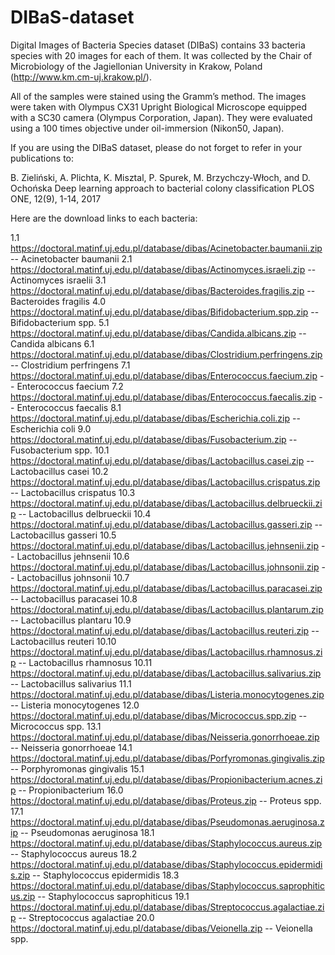 # DIBaS-dataset

Digital Images of Bacteria Species dataset (DIBaS) contains 33 bacteria species with 20 images for each of them. It was collected by the Chair of Microbiology of the Jagiellonian University in Krakow, Poland (http://www.km.cm-uj.krakow.pl/).

All of the samples were stained using the Gramm’s method. The images were taken with Olympus CX31 Upright Biological Microscope equipped with a SC30 camera (Olympus Corporation, Japan). They were evaluated using a 100 times objective under oil-immersion (Nikon50, Japan).

If you are using the DIBaS dataset, please do not forget to refer in your publications to:

B. Zieliński, A. Plichta, K. Misztal, P. Spurek, M. Brzychczy-Włoch, and D. Ochońska Deep learning approach to bacterial colony classification PLOS ONE, 12(9), 1-14, 2017

Here are the download links to each bacteria: 

1.1 https://doctoral.matinf.uj.edu.pl/database/dibas/Acinetobacter.baumanii.zip -- Acinetobacter baumanii
2.1 https://doctoral.matinf.uj.edu.pl/database/dibas/Actinomyces.israeli.zip -- Actinomyces israelii
3.1 https://doctoral.matinf.uj.edu.pl/database/dibas/Bacteroides.fragilis.zip -- Bacteroides fragilis
4.0 https://doctoral.matinf.uj.edu.pl/database/dibas/Bifidobacterium.spp.zip -- Bifidobacterium spp.
5.1 https://doctoral.matinf.uj.edu.pl/database/dibas/Candida.albicans.zip -- Candida albicans
6.1 https://doctoral.matinf.uj.edu.pl/database/dibas/Clostridium.perfringens.zip -- Clostridium perfringens
7.1 https://doctoral.matinf.uj.edu.pl/database/dibas/Enterococcus.faecium.zip -- Enterococcus faecium
7.2 https://doctoral.matinf.uj.edu.pl/database/dibas/Enterococcus.faecalis.zip -- Enterococcus faecalis
8.1 https://doctoral.matinf.uj.edu.pl/database/dibas/Escherichia.coli.zip -- Escherichia coli
9.0 https://doctoral.matinf.uj.edu.pl/database/dibas/Fusobacterium.zip -- Fusobacterium spp.
10.1 https://doctoral.matinf.uj.edu.pl/database/dibas/Lactobacillus.casei.zip -- Lactobacillus casei
10.2 https://doctoral.matinf.uj.edu.pl/database/dibas/Lactobacillus.crispatus.zip -- Lactobacillus crispatus
10.3 https://doctoral.matinf.uj.edu.pl/database/dibas/Lactobacillus.delbrueckii.zip -- Lactobacillus delbrueckii
10.4 https://doctoral.matinf.uj.edu.pl/database/dibas/Lactobacillus.gasseri.zip -- Lactobacillus gasseri
10.5 https://doctoral.matinf.uj.edu.pl/database/dibas/Lactobacillus.jehnsenii.zip -- Lactobacillus jehnsenii
10.6 https://doctoral.matinf.uj.edu.pl/database/dibas/Lactobacillus.johnsonii.zip -- Lactobacillus johnsonii
10.7 https://doctoral.matinf.uj.edu.pl/database/dibas/Lactobacillus.paracasei.zip -- Lactobacillus paracasei
10.8 https://doctoral.matinf.uj.edu.pl/database/dibas/Lactobacillus.plantarum.zip -- Lactobacillus plantaru
10.9 https://doctoral.matinf.uj.edu.pl/database/dibas/Lactobacillus.reuteri.zip -- Lactobacillus reuteri
10.10 https://doctoral.matinf.uj.edu.pl/database/dibas/Lactobacillus.rhamnosus.zip -- Lactobacillus rhamnosus
10.11 https://doctoral.matinf.uj.edu.pl/database/dibas/Lactobacillus.salivarius.zip -- Lactobacillus salivarius
11.1 https://doctoral.matinf.uj.edu.pl/database/dibas/Listeria.monocytogenes.zip -- Listeria monocytogenes
12.0 https://doctoral.matinf.uj.edu.pl/database/dibas/Micrococcus.spp.zip -- Micrococcus spp.
13.1 https://doctoral.matinf.uj.edu.pl/database/dibas/Neisseria.gonorrhoeae.zip -- Neisseria gonorrhoeae
14.1 https://doctoral.matinf.uj.edu.pl/database/dibas/Porfyromonas.gingivalis.zip -- Porphyromonas gingivalis
15.1 https://doctoral.matinf.uj.edu.pl/database/dibas/Propionibacterium.acnes.zip -- Propionibacterium
16.0 https://doctoral.matinf.uj.edu.pl/database/dibas/Proteus.zip -- Proteus spp.
17.1 https://doctoral.matinf.uj.edu.pl/database/dibas/Pseudomonas.aeruginosa.zip -- Pseudomonas aeruginosa
18.1 https://doctoral.matinf.uj.edu.pl/database/dibas/Staphylococcus.aureus.zip -- Staphylococcus aureus
18.2 https://doctoral.matinf.uj.edu.pl/database/dibas/Staphylococcus.epidermidis.zip -- Staphylococcus epidermidis
18.3 https://doctoral.matinf.uj.edu.pl/database/dibas/Staphylococcus.saprophiticus.zip -- Staphylococcus saprophiticus
19.1 https://doctoral.matinf.uj.edu.pl/database/dibas/Streptococcus.agalactiae.zip -- Streptococcus agalactiae
20.0 https://doctoral.matinf.uj.edu.pl/database/dibas/Veionella.zip -- Veionella spp.
